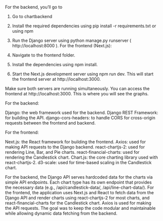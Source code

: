 For the backend, you’ll go to

1. Go to chartbackend
2. Install the required dependencies using pip install -r requirements.txt or using npm
3. Run the Django server using python manage.py runserver ( http://localhost:8000 ). 
For the frontend (Next.js):

1. Navigate to the frontend folder.
2. Install the dependencies using npm install.
3. Start the Next.js development server using npm run dev. This will start the frontend server at http://localhost:3000.

Make sure both servers are running simultaneously. You can access the frontend at http://localhost:3000. This is where you will see the graphs.

For the backend:

Django: the web framework used for the backend.
Django REST Framework: for building the API.
django-cors-headers: to handle CORS for cross-origin requests between the frontend and backend.

For the frontend:

Next.js: the React framework for building the frontend.
Axios: used for making API requests to the Django backend.
react-chartjs-2: used for rendering Line, Bar, and Pie charts.
react-financial-charts: used for rendering the Candlestick chart.
Chart.js: the core charting library used with react-chartjs-2.
d3-scale: used for time-based scaling in the Candlestick chart.

For the backend, the Django API serves hardcoded data for the charts via simple API endpoints. Each chart type has its own endpoint that provides the necessary data (e.g., /api/candlestick-data/, /api/line-chart-data/). For the frontend, the application uses Next.js and React to fetch data from the Django API and render charts using react-chartjs-2 for most charts, and react-financial-charts for the Candlestick chart. Axios is used for making the API requests. The goal was to keep the code modular and maintainable while allowing dynamic data fetching from the backend.
